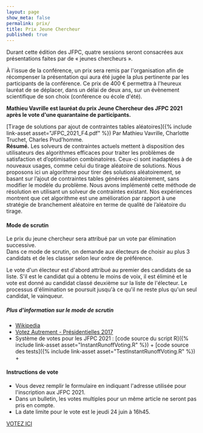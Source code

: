 ```yaml
---
layout: page
show_meta: false
permalink: prix/
title: Prix Jeune Chercheur
published: true
---
```


<!-- Ajouter lien dans le programme et la navigation (?) -->

Durant cette édition des JFPC, quatre sessions seront consacrées aux présentations faites par de « jeunes chercheurs ».

À l'issue de la conférence, un prix sera remis par l'organisation afin de récompenser la présentation qui aura été jugée la plus pertinente par les participants de la conférence.
Ce prix de 400 € permettra à l'heureux lauréat de se déplacer, dans un délai de deux ans, sur un évènement scientifique de son choix (conférence ou école d'été).

<!-- #### Lauréat du prix jeune chercheur -->

**Mathieu Vavrille est lauréat du prix Jeune Chercheur des JFPC 2021 après le vote d'une quarantaine de participants.**

[Tirage de solutions par ajout de contraintes tables aléatoires]({% include link-asset asset="JFPC_2021_F4.pdf" %}) Par Mathieu Vavrille,  Charlotte Truchet, Charles Prud’homme.
<br/>
**Résumé.** Les solveurs de contraintes actuels mettent à disposition des utilisateurs des algorithmes efficaces pour traiter les problèmes de satisfaction et d’optimisation combinatoires.
Ceux-ci sont inadaptées à de nouveaux usages, comme celui du tirage aléatoire de solutions.
Nous proposons ici un algorithme pour tirer des solutions aléatoirement, se basant sur l’ajout de contraintes tables générées aléatoirement, sans modifier le modèle du problème.
Nous avons implémenté cette méthode de résolution en utilisant un solveur de contraintes existant.
Nos expériences montrent que cet algorithme est une amélioration par rapport à une stratégie de branchement aléatoire en terme de qualité de l’aléatoire du tirage.

#### Mode de scrutin
Le prix du jeune chercheur sera attribué par un vote par élimination successive.<br/>
Dans ce mode de scrutin, on demande aux électeurs de choisir au plus 3 candidats et de les classer selon leur ordre de préférence.


Le vote d'un électeur est d'abord attribué au premier des candidats de sa liste.
S'il est le candidat qui a obtenu le moins de voix, il est éliminé et le vote est donné au candidat classé deuxième sur la liste de l'électeur.
Le processus d'élimination se poursuit jusqu'à ce qu'il ne reste plus qu'un seul candidat, le vainqueur.

##### Plus d'information sur le mode de scrutin

- [Wikipedia](https://en.wikipedia.org/wiki/Instant-runoff_voting)
- [Votez Autrement - Présidentielles 2017](https://vote.imag.fr/)
- Système de votes pour les JFPC 2021 : [code source du script R]({% include link-asset asset="InstantRunoffVoting.R" %}) +  [code source des tests]({% include link-asset asset="TestInstantRunoffVoting.R" %}) +


#### Instructions de vote

- Vous devez remplir le formulaire en indiquant l'adresse utilisée pour l'inscription aux JFPC 2021.
- Dans un bulletin, les votes multiples pour un même article ne seront pas pris en compte.
- La date limite pour le vote est le jeudi 24 juin à 16h45.


<a class="btn btn-xl" href="https://docs.google.com/forms/d/e/1FAIpQLSeeOQuEbyIVT1dpxdZzQpe5Z0SE68uG5d0ntRY4KXHLUuHVBQ/viewform?usp=sf_link">VOTEZ ICI</a>
